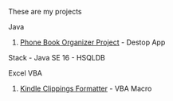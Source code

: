 These are my projects

Java
1. [Phone Book Organizer Project](https://github.com/mariojoshua/PhoneBookApp) - Destop App

Stack - Java SE 16 - HSQLDB

Excel VBA
1. [Kindle Clippings Formatter](https://github.com/mariojoshua/KindleClippingsFormatter) - VBA Macro
  


